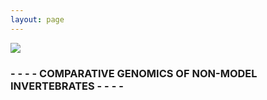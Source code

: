 ```yaml
---
layout: page
---
```



![](https://i.imgur.com/KMVYY8O.png)  


### - - - - COMPARATIVE GENOMICS OF NON-MODEL INVERTEBRATES - - - -

